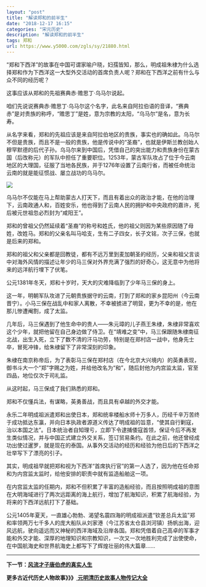 ```yaml
---
layout: "post"
title: "解读郑和的前半生"
date: "2018-12-17 16:15"
categories: "宋元历史"
description: "解读郑和的前半生"
tags: 郑和
url: https://www.y5000.com/zgls/sy/21880.html
---
```






“郑和下西洋”的故事在中国可谓家喻户晓，妇孺皆知，那么，明成祖朱棣为什么选择郑和作为下西洋这一大型外交活动的首席负责人呢？郑和在下西洋之前有什么与众不同的经历呢？

这事应该从郑和的先祖赛典赤·赡思丁·乌马尔说起。

咱们先说说赛典赤·赡思丁·乌马尔这个名字，此名来自阿拉伯语的音译，“赛典赤”是对贵族的称呼，“赡思丁”是姓，意为宗教的太阳，“乌马尔”是名，意为长寿。

从名字来看，郑和的先祖应该是来自阿拉伯地区的贵族，事实也的确如此。乌马尔不但是贵族，而且不是一般的贵族，他是传说中的“圣裔”，也就是伊斯兰教创始人穆罕默德的后代子孙。乌马尔来到中国后，凭借自己的突出能力和贵族身份在蒙古国（后改称元）的军队中担任了重要职位。1253年，蒙古军队攻占了位于今云南地区的大理国，征服了当地各民族，并于1276年设置了云南行省，而被任命统治云南的就是能征惯战、屡立战功的乌马尔。

![](https://img.y5000.com/uploads/allimg/170525/8-1F5251350211E.jpg)

乌马尔不仅能在马上帮助蒙古人打天下，而且有着出众的政治才能，在他的治理下，云南政通人和，百姓安乐，他也得到了云南人民的拥护和中央政府的嘉许，死后被元世祖忽必烈封为“咸阳王”。

郑和的曾祖父仍然延续着“圣裔”的称号和姓氏，他的祖父则因为某些原因随了母姓，改姓马。郑和的父亲名叫马哈支，生有二子四女，长子文铭，次子三保，也就是后来的郑和。

郑和的祖父和父亲都是回教徒，都有不远万里到麦加朝圣的经历，父亲和祖父言谈中对海外风情的描述让年少的马三保对外界充满了强烈的好奇心，这无意中为他将来的远洋航行埋下了伏笔。

公元1381年冬天，郑和十岁时，天大的灾难降临到了少年马三保的身上。

这一年，明朝军队攻进了元朝贵族据守的云南，打到了郑和的家乡昆阳州（今云南晋宁）。小马三保在战乱中和家人离散，不幸被掳进了明营，更为不幸的是，他在那儿惨遭阉割，成了太监。

几年后，马三保遇到了他生命中的贵人——朱元璋的儿子燕王朱棣，朱棣非常喜欢这个少年，就把他留在自己身边做了侍卫。在“靖难之变”中，马三保跟随朱棣南征北战，出生入死，立下了数不清的汗马功劳，特别是在郑村店一战中，他身先士卒，冒死冲锋，给朱棣留下了非常深刻的印象。

朱棣在南京称帝后，为了表彰马三保在郑村店（在今北京大兴境内）的英勇表现，御书斗大一个“郑”字赐之为姓，并给他改名为“和”，随后封他为内宫监太监，官至四品，地位仅次于司礼监。

从这时起，马三保成了我们熟悉的郑和。

郑和不仅懂兵法，有谋略，英勇善战，而且具有卓越的外交才能。

永乐二年明成祖派遣郑和出使日本，郑和统率楼船水师十万多人，历经千辛万苦终于成功抵达东瀛，并向日本执政者源道义传达了明成祖的旨意，“使其自行剿寇，治以本国之法”。日本统治者自知理亏，立即下令逮捕倭寇首领，保证今后不再发生类似情况，并与中国正式建立外交关系，签订贸易条约。在此之前，他还曾经成功出使过暹罗，就是现在的泰国。从事外交活动的经历和经验为他日后的下西洋之壮举写下了漂亮的引子。

其实，明成祖早就把郑和视为下西洋“首席执行官”的第一人选了，因为他在任命郑和为内宫监太监时，给他安排的职责中就有监造船舶这一项。

在内宫监太监的任期内，郑和不但积累了丰富的造船经验，而且按照明成祖的意图在大明海域进行了两次远距离的海上航行，增加了航海知识，积累了航海经验，为将来的下西洋远航打下了基础。

公元1405年夏天，一直雄心勃勃、渴望名震四海的明成祖派遣“钦差总兵太监”郑和率领两万七千多人的庞大船队从刘家港（今江苏省太仓县浏河镇）扬帆出海，迎风远航，驶向遥远而又神秘的西洋海域及沿岸各国。郑和凭借着自己高卓的军事才能和外交才能、深厚的地理知识和宗教知识，一次又一次地胜利完成了出使使命，在中国航海史和世界航海史上都写下了辉煌壮丽的伟大篇章……

* * *

**下一节：[风流才子唐伯虎的真实人生](https://www.y5000.com/zgls/mq/21881.html)**

**更多古近代历史人物故事》》》**[
**元明清历史故事人物传记大全**](https://www.y5000.com/zgls/mq/21889.html)
